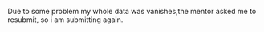  Due to some problem my whole data was vanishes,the mentor asked me to resubmit, so i am submitting again.
